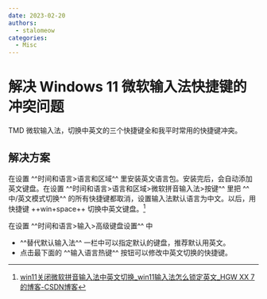 ```yaml
---
date: 2023-02-20
authors:
  - stalomeow
categories:
  - Misc
---
```


# 解决 Windows 11 微软输入法快捷键的冲突问题

TMD 微软输入法，切换中英文的三个快捷键全和我平时常用的快捷键冲突。

<!-- more -->

## 解决方案

在设置 ^^时间和语言>语言和区域^^ 里安装英文语言包。安装完后，会自动添加英文键盘。在设置 ^^时间和语言>语言和区域>微软拼音输入法>按键^^ 里把 ^^中/英文模式切换^^ 的所有快捷键都取消，设置输入法默认语言为中文。以后，用快捷键 ++win+space++ 切换中英文键盘。[^1]

在设置 ^^时间和语言>输入>高级键盘设置^^ 中

- ^^替代默认输入法^^ 一栏中可以指定默认的键盘，推荐默认用英文。
- 点击最下面的 ^^输入语言热键^^ 按钮可以修改中英文切换的快捷键。

[^1]: [win11关闭微软拼音输入法中英文切换_win11输入法怎么锁定英文_HGW XX 7的博客-CSDN博客](https://blog.csdn.net/weixin_45922629/article/details/122272038)